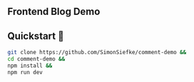 ## Frontend Blog Demo

## Quickstart 🚀

```sh
git clone https://github.com/SimonSiefke/comment-demo &&
cd comment-demo &&
npm install &&
npm run dev
```
